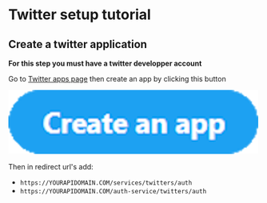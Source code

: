# Twitter setup tutorial

## Create a twitter application

**For this step you must have a twitter developper account**

Go to [Twitter apps page](https://developer.twitter.com/en/apps) then create an app by clicking this button

![Twitter create button](../res/Twitter_add_app_button.png)

Then in redirect url's add:
* `https://YOURAPIDOMAIN.COM/services/twitters/auth`
* `https://YOURAPIDOMAIN.COM/auth-service/twitters/auth`